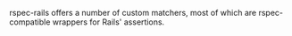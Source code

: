 rspec-rails offers a number of custom matchers, most of which are
rspec-compatible wrappers for Rails' assertions.



